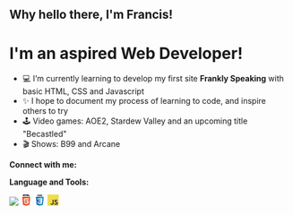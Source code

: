## Why hello there, I'm Francis!

# I'm an aspired Web Developer!

- 💻 I’m currently learning to develop my first site **Frankly Speaking** with basic HTML, CSS and Javascript
- ✨ I hope to document my process of learning to code, and inspire others to try
- 🕹️ Video games: AOE2, Stardew Valley and an upcoming title "Becastled"
- 🎬 Shows: B99 and Arcane 

**Connect with me:** 

**Language and Tools:**

<code><img height="20" src="https://code.visualstudio.com/assets/images/code-stable.png"></code>
<code><img height="20" src="https://raw.githubusercontent.com/github/explore/80688e429a7d4ef2fca1e82350fe8e3517d3494d/topics/html/html.png"></code>
<code><img height="20" src="https://raw.githubusercontent.com/github/explore/80688e429a7d4ef2fca1e82350fe8e3517d3494d/topics/css/css.png"></code>
<code><img height="20" src="https://raw.githubusercontent.com/github/explore/80688e429a7d4ef2fca1e82350fe8e3517d3494d/topics/javascript/javascript.png"></code>

<!---
FlanPanda/FlanPanda is a ✨ special ✨ repository because its `README.md` (this file) appears on your GitHub profile.
You can click the Preview link to take a look at your changes.
--->

